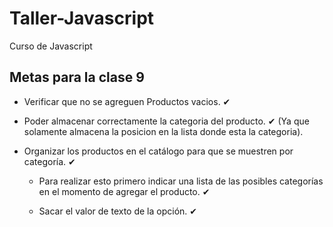 # Taller-Javascript
Curso de Javascript


## Metas para la clase 9
- Verificar que no se agreguen Productos vacios. ✔

- Poder almacenar correctamente la categoria del producto. ✔
    (Ya que solamente almacena la posicion en la lista donde esta la categoria). 

- Organizar los productos en el catálogo para que se muestren por categoría. ✔
    
    * Para realizar esto primero indicar una lista de las posibles categorías
        en el momento de agregar el producto. ✔

    * Sacar el valor de texto de la opción. ✔
